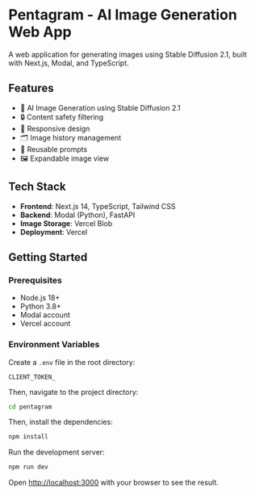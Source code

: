 # Pentagram - AI Image Generation Web App

A web application for generating images using Stable Diffusion 2.1, built with Next.js, Modal, and TypeScript.

## Features

- 🎨 AI Image Generation using Stable Diffusion 2.1
- 🔒 Content safety filtering
- 📱 Responsive design
- 🗂️ Image history management
- 🔄 Reusable prompts
- 🖼️ Expandable image view

## Tech Stack

- **Frontend**: Next.js 14, TypeScript, Tailwind CSS
- **Backend**: Modal (Python), FastAPI
- **Image Storage**: Vercel Blob
- **Deployment**: Vercel

## Getting Started

### Prerequisites

- Node.js 18+
- Python 3.8+
- Modal account
- Vercel account

### Environment Variables

Create a `.env` file in the root directory:

```env
CLIENT_TOKEN_
```

Then, navigate to the project directory:

```bash
cd pentagram
```

Then, install the dependencies:

```bash
npm install
```

Run the development server:

```bash
npm run dev
```

Open [http://localhost:3000](http://localhost:3000) with your browser to see the result.